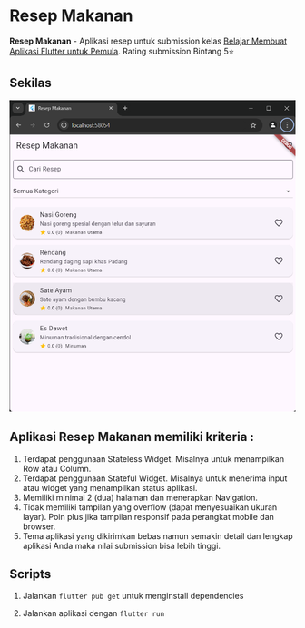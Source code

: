 # Resep Makanan

**Resep Makanan** - Aplikasi resep untuk submission kelas [Belajar Membuat Aplikasi Flutter untuk Pemula](https://www.dicoding.com/academies/159). Rating submission Bintang 5⭐

## Sekilas

![Screencapture](/images/Screenshot.png)

## Aplikasi Resep Makanan memiliki kriteria :

1. Terdapat penggunaan Stateless Widget. Misalnya untuk menampilkan Row atau Column.
2. Terdapat penggunaan Stateful Widget. Misalnya untuk menerima input atau widget yang menampilkan status aplikasi.
3. Memiliki minimal 2 (dua) halaman dan menerapkan Navigation.
4. Tidak memiliki tampilan yang overflow (dapat menyesuaikan ukuran layar). Poin plus jika tampilan responsif pada perangkat mobile dan browser.
5. Tema aplikasi yang dikirimkan bebas namun semakin detail dan lengkap aplikasi Anda maka nilai submission bisa lebih tinggi.

## Scripts

1. Jalankan `flutter pub get` untuk menginstall dependencies

2. Jalankan aplikasi dengan `flutter run`
